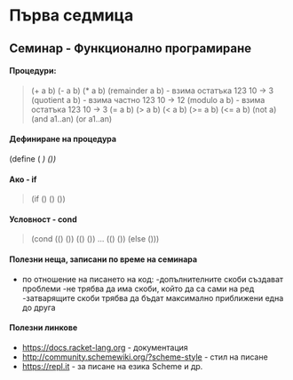 # Първа седмица 
## Семинар - Функционално програмиране
#### Процедури:
> (+ a b) 
 (- a b)
 (* a b)
 (remainder a b) - взима остатъка 123 10 -> 3
 (quotient a b) - взима частно 123 10 -> 12
 (modulo a b) - взима остатъка 123 10 -> 3
 (= a b)
 (> a b)
 (< a b)
 (>= a b)
 (<= a b)
 (not a)
 (and a1..an)
 (or a1..an)
#### Дефиниране на процедура
(define (<name> <var>) (<body>))
#### Ако - if
>(if (<condition>)
(<if-true>)
(<if-false>))
#### Условност - cond
>(cond ((<condition-1>) (<condition-1-body>))
((<condition-2>) (<condition-2-body>))
...
((<condition-n>) (<condition-n-body>))
(else (<default-body>)))
#### Полезни неща, записани по време на семинара
* по отношение на писането на код:
-допълнителните скоби създават проблеми
-не трябва да има скоби, който да са сами на ред
-затварящите скоби трябва да бъдат максимално приближени една до друга
#### Полезни линкове
* https://docs.racket-lang.org - документация
* http://community.schemewiki.org/?scheme-style - стил на писане
* https://repl.it - за писане на езика Scheme и др.

